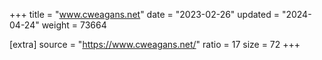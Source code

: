 +++
title = "www.cweagans.net"
date = "2023-02-26"
updated = "2024-04-24"
weight = 73664

[extra]
source = "https://www.cweagans.net/"
ratio = 17
size = 72
+++

